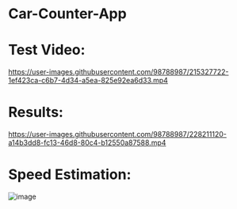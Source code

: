 # Car-Counter-App

# Test Video:

https://user-images.githubusercontent.com/98788987/215327722-1ef423ca-c6b7-4d34-a5ea-825e92ea6d33.mp4

# Results:


https://user-images.githubusercontent.com/98788987/228211120-a14b3dd8-fc13-46d8-80c4-b12550a87588.mp4


# Speed Estimation:

![image](https://user-images.githubusercontent.com/98788987/218636332-5af7fe6a-9d52-44e7-bebb-e62c1c0b48a0.png)

